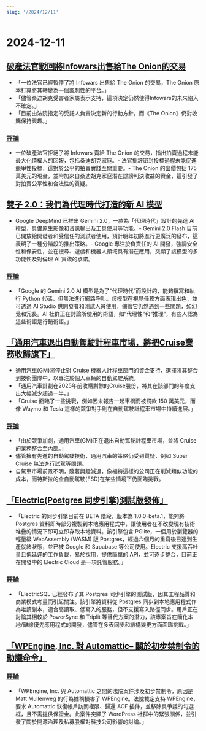 ```yaml
---
slug: '/2024/12/11'
---
```


# 2024-12-11

## [破產法官駁回將Infowars出售給The Onion的交易](https://www.nytimes.com/2024/12/10/business/media/the-onion-infowars-alex-jones.html)

- 「一位法官已經暫停了將 Infowars 出售給 The Onion 的交易，The Onion 原本打算將其轉變為一個諷刺性的平台。」
- 「儘管桑迪胡克受害者家屬表示支持，這項決定仍然使得Infowars的未來陷入不確定。」
- 「目前由法院指定的受託人負責決定新的行動方針，而《The Onion》仍對收購保持興趣。」

### [評論](https://news.ycombinator.com/item?id=42384921)

- 一位破產法官拒絕了將 Infowars 賣給 The Onion 的交易，指出拍賣過程未能最大化債權人的回報，包括桑迪胡克家庭。- 法官批評密封投標過程未能促進競爭性投標，這對於公平的拍賣實踐至關重要。- The Onion 的出價包括 175 萬美元的現金，並附加來自桑迪胡克家庭潛在誹謗判決收益的資金，這引發了對拍賣公平性和合法性的質疑。

## [雙子 2.0：我們為代理時代打造的新 AI 模型](https://blog.google/technology/google-deepmind/google-gemini-ai-update-december-2024/)

- Google DeepMind 已推出 Gemini 2.0，一款為「代理時代」設計的先進 AI 模型，具備原生影像和音訊輸出及工具使用等功能。- Gemini 2.0 Flash 目前已開放給開發者和受信任的測試者使用，預計明年初將進行更廣泛的發布，這表明了一種分階段的推出策略。- Google 專注於負責任的 AI 開發，強調安全性和保安性，並在搜尋、遊戲和機器人領域具有潛在應用，突顯了該模型的多功能性及對倫理 AI 實踐的承諾。

### [評論](https://news.ycombinator.com/item?id=42388783)

- 「Google 的 Gemini 2.0 AI 模型是為了“代理時代”而設計的，能夠撰寫和執行 Python 代碼，但無法進行網路呼叫。該模型在視覺任務方面表現出色，並可透過 AI Studio 供開發者和測試人員使用，儘管它仍然遇到一些問題，如幻覺和冗長。AI 社群正在討論所使用的術語，如“代理性”和“推理”，有些人認為這些術語是行銷術語。」

## [「通用汽車退出自動駕駛計程車市場，將把Cruise業務收歸旗下」](https://www.cnbc.com/2024/12/10/gm-halts-funding-of-robotaxi-development-by-cruise.html)

- 通用汽車(GM)將停止對 Cruise 機器人計程車部門的資金支持，選擇將其整合到技術團隊中，以專注於個人車輛的自動駕駛系統。
- 「通用汽車計劃在2025年前收購剩餘的Cruise股份，將其在該部門的年度支出大幅減少超過一半。」
- 「Cruise 面臨了一些挑戰，例如因未報告一起車禍而被罰款 150 萬美元，而像 Waymo 和 Tesla 這樣的競爭對手則在自動駕駛計程車市場中持續進展。」

### [評論](https://news.ycombinator.com/item?id=42381637)

- 「由於競爭加劇，通用汽車(GM)正在退出自動駕駛計程車市場，並將 Cruise 的業務整合至內部。」
- 儘管擁有先進的自動駕駛技術，通用汽車的策略仍受到質疑，例如 Super Cruise 無法進行試駕等問題。
- 自駕車市場前景不明，隨著興趣減退，像福特這樣的公司正在削減類似功能的成本，而特斯拉的全自動駕駛(FSD)在某些情境下仍面臨挑戰。

## [「Electric(Postgres 同步引擎)測試版發佈」](https://electric-sql.com/blog/2024/12/10/electric-beta-release)

- 「Electric 的同步引擎目前在 BETA 階段，版本為 1.0.0-beta.1，能夠將 Postgres 資料即時部分複製到本地應用程式中，讓使用者在不改變現有技術堆疊的情況下即可立即存取本地資料。該引擎包含 PGlite，一個用於瀏覽器的輕量級 WebAssembly (WASM) 版 Postgres，經過六個月的重寫後已達到生產就緒狀態，並已被 Google 和 Supabase 等公司使用。Electric 支援高吞吐量且低延遲的工作負載，易於採用，提供簡單的 API，並可逐步整合，目前正在開發中的 Electric Cloud 是一項託管服務。」

### [評論](https://news.ycombinator.com/item?id=42383136)

- 「ElectricSQL 已經發布了其 Postgres 同步引擎的測試版，因其工程品質和商業模式考量而引起關注。該引擎將資料從 Postgres 同步到本地應用程式作為唯讀副本，適合高讀取、低寫入的服務，但不支援寫入路徑同步。用戶正在討論其相較於 PowerSync 和 Triplit 等替代方案的潛力，該專案旨在簡化本地/離線優先應用程式的開發，儘管在多表同步和結構變更方面面臨挑戰。」

## [「WPEngine, Inc. 對 Automattic– 關於初步禁制令的動議命令」](https://www.courtlistener.com/docket/69221176/64/wpengine-inc-v-automattic-inc/)

### [評論](https://news.ycombinator.com/item?id=42382829)

- 「WPEngine, Inc. 與 Automattic 之間的法院案件涉及初步禁制令，原因是 Matt Mullenweg 的行為據稱損害了 WPEngine。法院裁定支持 WPEngine，要求 Automattic 恢復帳戶訪問權限、歸還 ACF 插件，並移除具爭議的勾選框，且不需提供保證金。此案件突顯了 WordPress 社群中的緊張關係，並引發了關於開源治理及私募股權對科技公司影響的討論。」

<head>
  <meta property="og:title" content="破產法官駁回將Infowars出售給The Onion的交易" />
  <meta property="og:type" content="website" />
  <meta property="og:image" content="https://og.cho.sh/api/og/?title=%E7%A0%B4%E7%94%A2%E6%B3%95%E5%AE%98%E9%A7%81%E5%9B%9E%E5%B0%87Infowars%E5%87%BA%E5%94%AE%E7%B5%A6The%20Onion%E7%9A%84%E4%BA%A4%E6%98%93&subheading=2024%E5%B9%B412%E6%9C%8811%E6%97%A5%20%E6%98%9F%E6%9C%9F%E4%B8%89%3A%20Hacker%20News%20%E6%91%98%E8%A6%81" />
</head>
